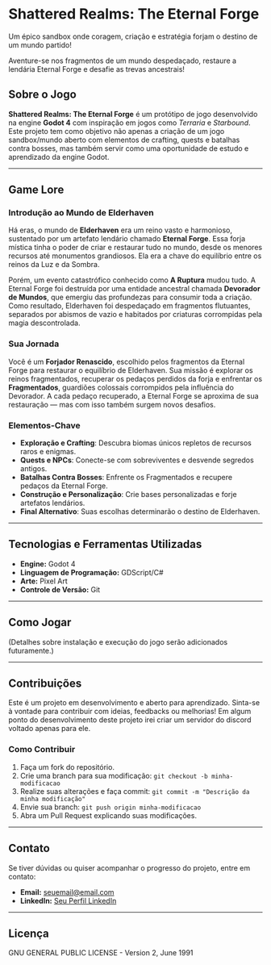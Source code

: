 # Shattered Realms: The Eternal Forge

Um épico sandbox onde coragem, criação e estratégia forjam o destino de um mundo partido!

Aventure-se nos fragmentos de um mundo despedaçado, restaure a lendária Eternal Forge e desafie as trevas ancestrais!

## Sobre o Jogo

**Shattered Realms: The Eternal Forge** é um protótipo de jogo desenvolvido na engine **Godot 4** com inspiração em jogos como *Terraria* e *Starbound*. Este projeto tem como objetivo não apenas a criação de um jogo sandbox/mundo aberto com elementos de crafting, quests e batalhas contra bosses, mas também servir como uma oportunidade de estudo e aprendizado da engine Godot.

---

## Game Lore

### Introdução ao Mundo de Elderhaven

Há eras, o mundo de **Elderhaven** era um reino vasto e harmonioso, sustentado por um artefato lendário chamado **Eternal Forge**. Essa forja mística tinha o poder de criar e restaurar tudo no mundo, desde os menores recursos até monumentos grandiosos. Ela era a chave do equilíbrio entre os reinos da Luz e da Sombra.

Porém, um evento catastrófico conhecido como **A Ruptura** mudou tudo. A Eternal Forge foi destruída por uma entidade ancestral chamada **Devorador de Mundos**, que emergiu das profundezas para consumir toda a criação. Como resultado, Elderhaven foi despedaçado em fragmentos flutuantes, separados por abismos de vazio e habitados por criaturas corrompidas pela magia descontrolada.

### Sua Jornada

Você é um **Forjador Renascido**, escolhido pelos fragmentos da Eternal Forge para restaurar o equilíbrio de Elderhaven. Sua missão é explorar os reinos fragmentados, recuperar os pedaços perdidos da forja e enfrentar os **Fragmentados**, guardiões colossais corrompidos pela influência do Devorador. A cada pedaço recuperado, a Eternal Forge se aproxima de sua restauração — mas com isso também surgem novos desafios.

### Elementos-Chave

- **Exploração e Crafting**: Descubra biomas únicos repletos de recursos raros e enigmas.
- **Quests e NPCs**: Conecte-se com sobreviventes e desvende segredos antigos.
- **Batalhas Contra Bosses**: Enfrente os Fragmentados e recupere pedaços da Eternal Forge.
- **Construção e Personalização**: Crie bases personalizadas e forje artefatos lendários.
- **Final Alternativo**: Suas escolhas determinarão o destino de Elderhaven.

---

## Tecnologias e Ferramentas Utilizadas

- **Engine:** Godot 4
- **Linguagem de Programação:** GDScript/C#
- **Arte:** Pixel Art
- **Controle de Versão:** Git

---

## Como Jogar

(Detalhes sobre instalação e execução do jogo serão adicionados futuramente.)

---

## Contribuições

Este é um projeto em desenvolvimento e aberto para aprendizado. Sinta-se à vontade para contribuir com ideias, feedbacks ou melhorias!
Em algum ponto do desenvolvimento deste projeto irei criar um servidor do discord voltado apenas para ele.

### Como Contribuir

1. Faça um fork do repositório.
2. Crie uma branch para sua modificação: `git checkout -b minha-modificacao`
3. Realize suas alterações e faça commit: `git commit -m "Descrição da minha modificação"`
4. Envie sua branch: `git push origin minha-modificacao`
5. Abra um Pull Request explicando suas modificações.

---

## Contato

Se tiver dúvidas ou quiser acompanhar o progresso do projeto, entre em contato:

- **Email:** [seuemail@email.com](mailto\:diegomacedo04@gmail.com)
- **LinkedIn:** [Seu Perfil LinkedIn](https://www.linkedin.com/in/diegomacedo04/)

---

## Licença
GNU GENERAL PUBLIC LICENSE - Version 2, June 1991